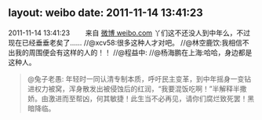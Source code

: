 layout: weibo
date: 2011-11-14 13:41:23
---
<meta name="referrer" content="no-referrer" />

2011-11-14 13:41:23  &nbsp;&nbsp;&nbsp;&nbsp;&nbsp;&nbsp; 来自 <a href="http://weibo.com/" rel="nofollow">微博 weibo.com</a>
丫们这不还没人到中年么，不过现在已经垂垂老矣了…… //@xcv58:很多这种人才对吧。 //@林空鹿饮:我相信不出我的周围便会有这样的人的！！ //@程益中: //@杨海鹏在上海:哈哈，身边都是这种人。
>  @兔子老愚: 年轻时一同认清专制本质，呼吁民主变革，到中年摇身一变钻进权力被窝，浑身散发出被侵蚀后的红润，“我要混饭吃啊！”半解释半撒娇。由激进而至帮凶，何其敏捷！此生当不必再见，请你们腐烂致死罢！黑暗降临。 ​​​
